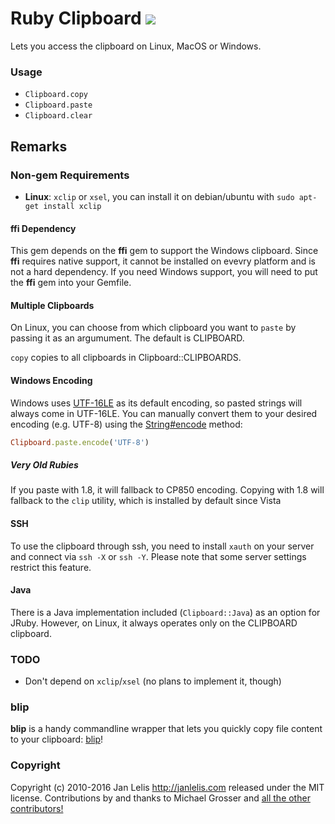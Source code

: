 # Ruby Clipboard [<img src="https://travis-ci.org/janlelis/clipboard.png" />](https://travis-ci.org/janlelis/clipboard)

Lets you access the clipboard on Linux, MacOS or Windows.

### Usage

* `Clipboard.copy`
* `Clipboard.paste`
* `Clipboard.clear`

## Remarks
### Non-gem Requirements

* **Linux**: `xclip` or `xsel`, you can install it on debian/ubuntu with
  `sudo apt-get install xclip`

#### ffi Dependency

This gem depends on the **ffi** gem to support the Windows clipboard. Since
**ffi** requires native support, it cannot be installed on evevry platform and
is not a hard dependency. If you need Windows support, you will need to put
the **ffi** gem into your Gemfile.

#### Multiple Clipboards

On Linux, you can choose from which clipboard you want to `paste` by passing
it as an argumument. The default is CLIPBOARD.

`copy` copies to all clipboards in Clipboard::CLIPBOARDS.

#### Windows Encoding

Windows uses [UTF-16LE](https://en.wikipedia.org/wiki/UTF-16) as its default encoding, so pasted strings will always come in UTF-16LE. You can manually convert them to your desired encoding (e.g. UTF-8) using the [String#encode](ruby-doc.org/core-2.3.0/String.html#method-i-encode) method:

```ruby
Clipboard.paste.encode('UTF-8')
```

##### Very Old Rubies

If you paste with 1.8, it will fallback to CP850 encoding. Copying with 1.8
will fallback to the `clip` utility, which is installed by default since Vista

#### SSH

To use the clipboard through ssh, you need to install `xauth` on your server
and connect via `ssh -X` or `ssh -Y`. Please note that some server settings
restrict this feature.

#### Java

There is a Java implementation included (`Clipboard::Java`) as an option for
JRuby. However, on Linux, it always operates only on the CLIPBOARD clipboard.

### TODO

*   Don't depend on `xclip`/`xsel` (no plans to implement it, though)

### blip

**blip** is a handy commandline wrapper that lets you quickly copy file
content to your clipboard: [blip](http://rubygems.org/gems/blip)!

### Copyright
Copyright (c) 2010-2016 Jan Lelis <http://janlelis.com> released under the MIT
license. Contributions by and thanks to Michael Grosser and [all the other
contributors!](https://github.com/janlelis/clipboard/graphs/contributors)
